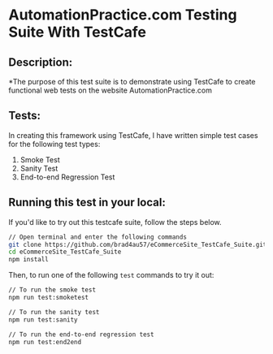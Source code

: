# AutomationPractice.com Testing Suite With TestCafe

## Description:

\*The purpose of this test suite is to demonstrate using TestCafe to create functional web tests on the website AutomationPractice.com

## Tests:

In creating this framework using TestCafe, I have written simple test cases for the following test types:

1. Smoke Test
2. Sanity Test
3. End-to-end Regression Test

## Running this test in your local:

If you'd like to try out this testcafe suite, follow the steps below.

```sh
// Open terminal and enter the following commands
git clone https://github.com/brad4au57/eCommerceSite_TestCafe_Suite.git
cd eCommerceSite_TestCafe_Suite
npm install
```

Then, to run one of the following `test` commands to try it out:

```sh
// To run the smoke test
npm run test:smoketest

// To run the sanity test
npm run test:sanity

// To run the end-to-end regression test
npm run test:end2end
```
